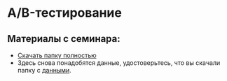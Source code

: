 A/B-тестирование
=====

## Материалы с семинара:
* [Скачать папку полностью](https://minhaskamal.github.io/DownGit/#/home?url=https://github.com/FUlyankin/Intro_to_DS/tree/master/sem12_AB)
* Здесь снова понадобятся данные, удостоверьтесь, что вы скачали папку с [данными](https://github.com/FUlyankin/Intro_to_DS/tree/master/data).
